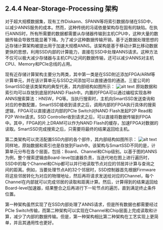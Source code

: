 ## 2.4.4 Near-Storage-Processing 架构

对于超大规模数据集，现有工作Diskann、SPANN等将索引数据存储在SSD中，以减少ANNS服务的成本。然而，这种传统的冯诺依曼架构存在固有的缺陷。在执行ANNS时，所有所需要的数据都需要从存储器传输到主机CPU中，这种大量的数据传输会导致性能显著下降。为了减少这种数据传输开销，基于近数据处理思想的近存储计算架构被提出用于加速大规模ANNS。该架构是基于移动计算比移动数据更快的思想，利用SSD内部的计算能力，直接在SSD中处理ANNS请求。这种方法不仅可以极大减少存储器与主机CPU之间的数据传输，还可以减少ANNS对主机CPU、Memory和PCIe总线的占用。

现有近存储计算架构主要分为两类，其中第一类是在SSD附近添加FPGA/ARM等计算单元，并在该计算单元与SSD之间添加可以直接通信的通道。三星公司的SmartSSD是该类架构的典型代表，其内部结构如图所示：
![alt text](image-2.png)
原始数据和索引均可以存放到底层的NAND Flash中。内置的FPGA可以通过编程实现各种ANNS搜索算法：HNSW，PQ等。当执行搜索时，主机向SmartSSD发送查询和对应的参数配置，SmartSSD接收到请求之后，调用内部的FPGA执行具体的搜索逻辑，FPGA可以直接通过内部的PCIe Switch对NAND Flash发起P2P Read和P2P Write请求。SSD Controller收到请求之后，可以直接将数据传输到FPGA中。其中，FPGA的片上DRAM可以作为NAND Flash的缓存，加速FPGA对数据的读取。SmartSSD完成搜索之后，只需要将最终的结果返回给主机。

第二类架构可以灵活配置SSD内部的各个部件，其内部结构如图所示：
![alt text](image-3.png)
同样地，原始数据和索引也是存放到Flash中。该架构与SmartSSD不同的是，计算单元分布在各个层面，包括：Board、Channel和Chip级别。以基于图的ANNS为例，整个搜索逻辑由Board-level加速器负责，当迭代地在图上进行遍历时，SSD中的每个Channel和Chip都可以并行地读取节点对应的邻居并计算与查询之间的距离。例如，当要处理节点A的32个邻居时，SSD控制器首先根据Firmware将这些邻居转化为对应的物理地址，然后再将请求发送给对应的Channel，每个Channel在内部就可以完成邻居的读取和距离计算。然后，计算得到的结果返回给Board-level加速器，结果整合之后再进行下一轮节点的遍历，直到满足终止条件位置。

第一种架构虽然实现了在SSD内部处理了ANNS请求，但是所有数据也都需要经过PCIe Switch传输，而第二种架构可以实现在Channel和Chip层面上完成读取和计算，减少了内部的数据传输。但是，第一种架构相比第二种架构在工艺实现上更简单，并且其通用性也更好。